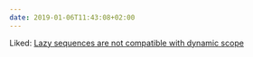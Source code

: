 ```yaml
---
date: 2019-01-06T11:43:08+02:00
---
```


Liked: [Lazy sequences are not compatible with dynamic scope](https://blog.klipse.tech//clojure/2018/12/25/dynamic-scope-clojure.html)
